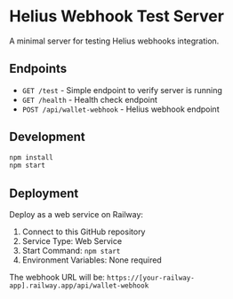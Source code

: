 # Helius Webhook Test Server

A minimal server for testing Helius webhooks integration.

## Endpoints

- `GET /test` - Simple endpoint to verify server is running
- `GET /health` - Health check endpoint
- `POST /api/wallet-webhook` - Helius webhook endpoint

## Development

```bash
npm install
npm start
```

## Deployment

Deploy as a web service on Railway:
1. Connect to this GitHub repository
2. Service Type: Web Service
3. Start Command: `npm start`
4. Environment Variables: None required

The webhook URL will be: `https://[your-railway-app].railway.app/api/wallet-webhook` 
